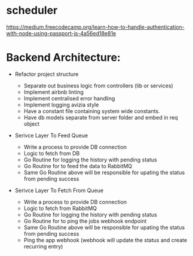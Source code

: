 # scheduler
https://medium.freecodecamp.org/learn-how-to-handle-authentication-with-node-using-passport-js-4a56ed18e81e

Backend Architecture:
====================

- Refactor project structure
    - Separate out business logic from controllers (lib or services)
    - Implement airbnb linting
    - Implement centralised error handling 
    - Implement logging avizia style
    - Have a constant file containing system wide constants.
    - Have db models separate from server folder and embed in req object

- Serivce Layer To Feed Queue
    - Write a process to provide DB connection
    - Logic to fetch from DB
    - Go Routine for logging the history with pending status
    - Go Routine for to feed the data to RabbitMQ
    - Same Go Routine above will be responsible for upating the status from pending success

- Serivce Layer To Fetch From Queue
    - Write a process to provide DB connection
    - Logic to fetch from RabbitMQ
    - Go Routine for logging the history with pending status
    - Go Routine for to ping the jobs webhook endpoint
    - Same Go Routine above will be responsible for upating the status from pending success
    - Ping the app webhook (webhook will update the status and create recurring entry)